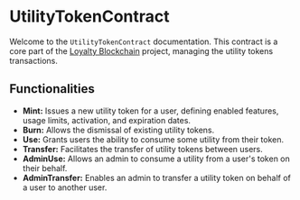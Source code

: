 # UtilityTokenContract

Welcome to the `UtilityTokenContract` documentation. This contract is a core part of the 
[Loyalty Blockchain](https://github.com/OpenLoyalty/loyalty-blockchain) project, 
managing the utility tokens transactions.

## Functionalities

- **Mint:** Issues a new utility token for a user, defining enabled features, usage limits, 
activation, and expiration dates.
- **Burn:** Allows the dismissal of existing utility tokens.
- **Use:** Grants users the ability to consume some utility from their token.
- **Transfer:** Facilitates the transfer of utility tokens between users.
- **AdminUse:** Allows an admin to consume a utility from a user's token on their behalf.
- **AdminTransfer:** Enables an admin to transfer a utility token on behalf of a user to another user.
